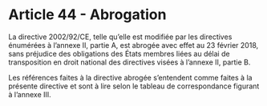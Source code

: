 # Article 44 - Abrogation


La directive 2002/92/CE, telle qu’elle est modifiée par les directives énumérées à l’annexe II, partie A, est abrogée avec effet au 23 février 2018, sans préjudice des obligations des États membres liées au délai de transposition en droit national des directives visées à l’annexe II, partie B.

Les références faites à la directive abrogée s’entendent comme faites à la présente directive et sont à lire selon le tableau de correspondance figurant à l’annexe III.
